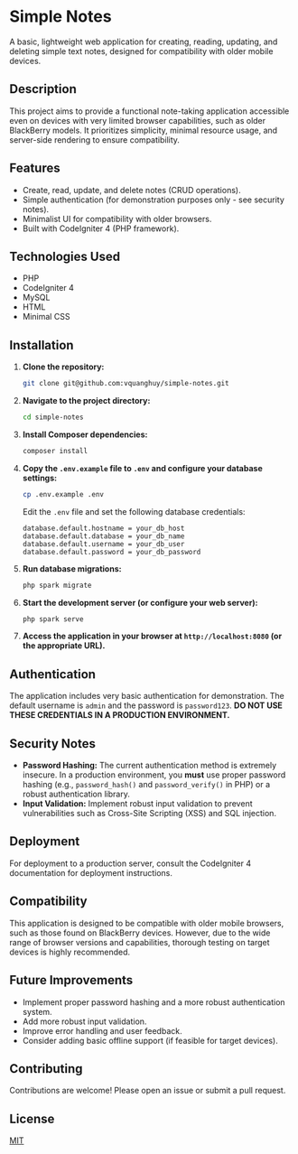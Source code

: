 # Simple Notes

A basic, lightweight web application for creating, reading, updating, and deleting simple text notes, designed for compatibility with older mobile devices.

## Description

This project aims to provide a functional note-taking application accessible even on devices with very limited browser capabilities, such as older BlackBerry models. It prioritizes simplicity, minimal resource usage, and server-side rendering to ensure compatibility.

## Features

*   Create, read, update, and delete notes (CRUD operations).
*   Simple authentication (for demonstration purposes only - see security notes).
*   Minimalist UI for compatibility with older browsers.
*   Built with CodeIgniter 4 (PHP framework).

## Technologies Used

*   PHP
*   CodeIgniter 4
*   MySQL
*   HTML
*   Minimal CSS

## Installation

1.  **Clone the repository:**

    ```bash
    git clone git@github.com:vquanghuy/simple-notes.git
    ```

2.  **Navigate to the project directory:**

    ```bash
    cd simple-notes
    ```

3.  **Install Composer dependencies:**

    ```bash
    composer install
    ```

4.  **Copy the `.env.example` file to `.env` and configure your database settings:**

    ```bash
    cp .env.example .env
    ```

    Edit the `.env` file and set the following database credentials:

    ```
    database.default.hostname = your_db_host
    database.default.database = your_db_name
    database.default.username = your_db_user
    database.default.password = your_db_password
    ```

5.  **Run database migrations:**

    ```bash
    php spark migrate
    ```

6.  **Start the development server (or configure your web server):**

    ```bash
    php spark serve
    ```

7.  **Access the application in your browser at `http://localhost:8080` (or the appropriate URL).**

## Authentication

The application includes very basic authentication for demonstration. The default username is `admin` and the password is `password123`. **DO NOT USE THESE CREDENTIALS IN A PRODUCTION ENVIRONMENT.**

## Security Notes

*   **Password Hashing:** The current authentication method is extremely insecure. In a production environment, you **must** use proper password hashing (e.g., `password_hash()` and `password_verify()` in PHP) or a robust authentication library.
*   **Input Validation:** Implement robust input validation to prevent vulnerabilities such as Cross-Site Scripting (XSS) and SQL injection.

## Deployment

For deployment to a production server, consult the CodeIgniter 4 documentation for deployment instructions.

## Compatibility

This application is designed to be compatible with older mobile browsers, such as those found on BlackBerry devices. However, due to the wide range of browser versions and capabilities, thorough testing on target devices is highly recommended.

## Future Improvements

*   Implement proper password hashing and a more robust authentication system.
*   Add more robust input validation.
*   Improve error handling and user feedback.
*   Consider adding basic offline support (if feasible for target devices).

## Contributing

Contributions are welcome! Please open an issue or submit a pull request.

## License

[MIT](LICENSE)
